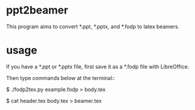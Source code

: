 ppt2beamer
==========

This program aims to convert *.ppt, *.pptx, and *.fodp to latex beamers.

usage
==========
If you have a *.ppt or *.pptx file, first save it as a *.fodp file with LibreOffice.

Then type commands below at the terminal::

  $ ./fodp2tex.py example.fodp > body.tex

  $ cat header.tex body.tex > beamer.tex 
